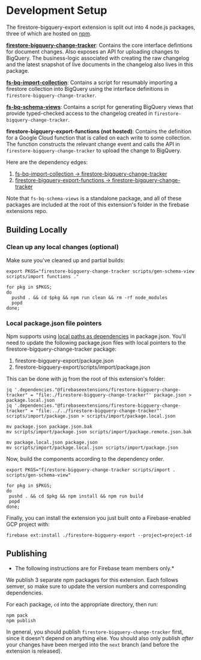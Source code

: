 # Development Setup

The firestore-bigquery-export extension is split out into 4 node.js packages, three of
which are hosted on [npm](https://www.npmjs.com/search?q=firebaseextensions).

**[firestore-bigquery-change-tracker](https://www.npmjs.com/package/@firebaseextensions/firestore-bigquery-change-tracker)**:
Contains the core interface defintions for document changes. Also exposes an
API for uploading changes to BigQuery. The business-logic associated with
creating the raw changelog and the latest snapshot of live documents in the
changelog also lives in this package.

**[fs-bq-import-collection](https://www.npmjs.com/package/@firebaseextensions/fs-bq-import-collection)**:
Contains a script for resumably importing a firestore collection into BigQuery
using the interface definitions in `firestore-bigquery-change-tracker`.

**[fs-bq-schema-views](https://www.npmjs.com/package/@firebaseextensions/fs-bq-schema-views)**:
Contains a script for generating BigQuery views that provide typed-checked
access to the changelog created in `firestore-bigquery-change-tracker`.

**firestore-bigquery-export-functions (not hosted)**: Contains the definition
for a Google Cloud function that is called on each write to some collection.
The function constructs the relevant change event and calls the API in
`firestore-bigquery-change-tracker` to upload the change to BigQuery.

Here are the dependency edges:

1. [fs-bq-import-collection -> firestore-bigquery-change-tracker](https://github.com/firebase/extensions/blob/next/firestore-bigquery-export/scripts/import/package.json#L27)
1. [firestore-bigquery-export-functions -> firestore-bigquery-change-tracker](https://github.com/firebase/extensions/blob/next/firestore-bigquery-export/package.json#L17)

Note that `fs-bq-schema-views` is a standalone package, and all of these
packages are included at the root of this extension's folder in the firebase
extensions repo.

## Building Locally

### Clean up any local changes (optional)

Make sure you've cleaned up and partial builds:

```
export PKGS="firestore-bigquery-change-tracker scripts/gen-schema-view scripts/import functions ."

for pkg in $PKGS;
do
  pushd . && cd $pkg && npm run clean && rm -rf node_modules
  popd
done;
```

### Local package.json file pointers

Npm supports using [local paths as
dependencies](https://docs.npmjs.com/files/package.json#local-paths) in package.json.
You'll need to update the following package.json files with local pointers to
the firestore-bigquery-change-tracker package:

1. firestore-bigquery-export/package.json
1. firestore-bigquery-export/scripts/import/package.json

This can be done with jq from the root of this extension's folder:

```
jq '.dependencies."@firebaseextensions/firestore-bigquery-change-tracker" = "file:./firestore-bigquery-change-tracker"' package.json > package.local.json
jq '.dependencies."@firebaseextensions/firestore-bigquery-change-tracker" = "file:../../firestore-bigquery-change-tracker"' scripts/import/package.json > scripts/import/package.local.json

mv package.json package.json.bak
mv scripts/import/package.json scripts/import/package.remote.json.bak

mv package.local.json package.json
mv scripts/import/package.local.json scripts/import/package.json
```

Now, build the components according to the dependency order.

```
export PKGS="firestore-bigquery-change-tracker scripts/import . scripts/gen-schema-view"

for pkg in $PKGS;
do
 pushd . && cd $pkg && npm install && npm run build
 popd
done;
```

Finally, you can install the extension you just built onto a Firebase-enabled
GCP project with:
```
firebase ext:install ./firestore-bigquery-export --project=project-id
```

## Publishing

* The following instructions are for Firebase team members only.*

We publish 3 separate npm packages for this extension. Each follows semver, so
make sure to update the version numbers and corresponding dependencies.

For each package, `cd` into the appropriate directory, then run:
```
npm pack 
npm publish
```

In general, you should publish `firestore-bigquery-change-tracker` first, since
it doesn't depend on anything else. You should also only publish _after_ your
changes have been merged into the `next` branch (and before the extension is
released).
